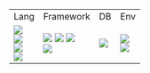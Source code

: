 <table>
  <!-- ヘッダ -->
  <tr>
    <td>Lang</td>
    <td>Framework</td>
    <td>DB</td>
    <td>Env</td>
  </tr>
  <!-- ボディ -->
  <tr>
    <td>
      <img src="http://img.shields.io/badge/Java-v21-blue.svg?color=gray">
      <br>
      <img src="https://img.shields.io/badge/-HTML5-333.svg?logo=html5">
      <br>
      <img src="https://img.shields.io/badge/-CSS3-1572B6.svg?logo=css3">
      <br>
      <img src="https://img.shields.io/badge/-JavaScript-276DC3.svg?logo=javascript">
    </td>
    <td>
      <img src="https://img.shields.io/badge/-Spring-EEE.svg?logo=spring">
      <img src="https://img.shields.io/badge/-Spring_Boot-EEE.svg?logo=springboot">
      <img src="https://img.shields.io/badge/-Spring_Security-EEE.svg?logo=springsecurity">
      <br>
      <img src="https://img.shields.io/badge/-Bootstrap-7952B3.svg?logo=bootstrap">
    </td>
    <td>
      <img src="https://img.shields.io/badge/-PostgreSQL-336791.svg?logo=postgresql">
    </td>
    <td>
      <img src="https://img.shields.io/badge/-Eclipse_IDE-2C2255.svg?logo=eclipseide">
      <br>
      <img src="https://img.shields.io/badge/-Windows_11-0078D4.svg?logo=windows11">
    </td>
  </tr>
